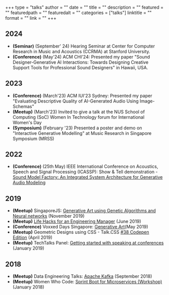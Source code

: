 +++
type = "talks"
author = ""
date = ""
title = ""
description = ""
featured = ""
featuredpath = ""
featuredalt = ""
categories = ["talks"]
linktitle = ""
format = ""
link = ""
+++

## 2024
* **(Seminar)** (September' 24) Hearing Seminar at Center for Computer Research in Music and Acoustics (CCRMA) at Stanford University.
* **(Conference)** (May'24) ACM CHI'24: Presented my paper "Sound Designer-Generative AI Interactions: Towards Designing Creative Support Tools for Professional Sound Designers" in Hawaii, USA.

## 2023
* **(Conference)** (March'23) ACM IUI'23 Sydney: Presented my paper "Evaluating Descriptive Quality of AI-Generated Audio Using Image-Schemas"
* **(Meetup)** (March'23) Invited to give a talk at the NUS School of Computing (SoC) Women In Technology forum for International Women's Day
* **(Symposium)** (February '23) Presented a poster and demo on "Interactive Generative Modelling" at Music Research in Singapore Symposium (MRSS)

## 2022
* **(Conference)** (25th May) IEEE International Conference on Acoustics, Speech and Signal Processing (ICASSP): Show & Tell demonstration - <a href="https://youtu.be/4kY96IdiEnc">Sound Model Factory: An Integrated System Architecture for Generative Audio Modeling</a>

## 2019
* **(Meetup)** SingaporeJS: <a href="https://engineers.sg/v/3798">Generative Art using Genetic Algorithms and Neural networks</a> (November 2019)
* **(Meetup)** <a href="https://engineers.sg/v/3424">Life Hacks for an Engineering Manager</a> (June 2019)
* **(Conference)** Voxxed Days Singapore: <a href="https://engineers.sg/v/3495">Generative Art</a>(May 2019)
* **(Meetup)** Geometric Designs using CSS - Talk.CSS <a href="https://youtu.be/WkGLAhsVYwo?t=1874">#38 Codepen Edition</a> (April 2019)
* **(Meetup)** TechTalks Panel: <a href="https://engineers.sg/v/3202">Getting started with speaking at conferences</a> (January 2019)
   
   
## 2018
* **(Meetup)** Data Engineering Talks: <a href="https://www.slideshare.net/PurnimaKamath1/web-analytics-using-kafka-august-talk-w-women-who-code">Apache Kafka</a> (September 2018)
* **(Meetup)** Women Who Code: <a href="https://www.slideshare.net/PurnimaKamath1/spring-boot-workshop-january-w-women-who-code">Sprint Boot for Microservices (Workshop)</a> (January 2018)
